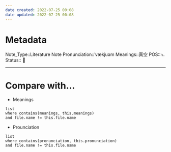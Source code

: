 ```yaml
---
date created: 2022-07-25 00:08
date updated: 2022-07-25 00:08
---
```


# Metadata

Note_Type::Literature Note
Pronunciation::ˈvækjuəm
Meanings::真空
POS::`n.`
Status:: 👶

---

# Compare with...

- Meanings

```dataview
list
where contains(meanings, this.meanings)
and file.name != this.file.name
```

- Prounciation

```dataview
list
where contains(pronunciation, this.pronunciation)
and file.name != this.file.name
```
